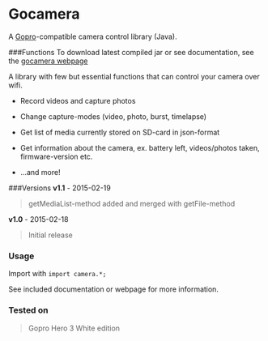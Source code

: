 # Gocamera
A [Gopro](http://www.gopro.com)-compatible camera control library (Java).

###Functions
To download latest compiled jar or see documentation, see the [gocamera webpage](http://www.drpata.nu/gocamera)

A library with few but essential functions that can control your camera over wifi.

* Record videos and capture photos

* Change capture-modes (video, photo, burst, timelapse)

* Get list of media currently stored on SD-card in json-format

* Get information about the camera, ex. battery left, videos/photos taken, firmware-version etc.

* ...and more!

###Versions
**v1.1** - 2015-02-19
>getMediaList-method added and merged with getFile-method

**v1.0** - 2015-02-18
>Initial release

### Usage
Import with `import camera.*;`

See included documentation or webpage for more information.

### Tested on
>Gopro Hero 3 White edition